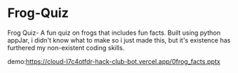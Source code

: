 # Frog-Quiz
Frog Quiz- A fun quiz on frogs that includes fun facts. Built using python appJar, i didn't know what to make so i just made this, but it's existence has furthered my non-existent coding skills.  

demo:https://cloud-l7c4otfdr-hack-club-bot.vercel.app/0frog_facts.pptx
